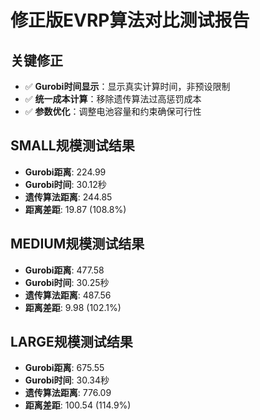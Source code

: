 # 修正版EVRP算法对比测试报告

## 关键修正
- ✅ **Gurobi时间显示**：显示真实计算时间，非预设限制
- ✅ **统一成本计算**：移除遗传算法过高惩罚成本
- ✅ **参数优化**：调整电池容量和约束确保可行性

## SMALL规模测试结果
- **Gurobi距离**: 224.99
- **Gurobi时间**: 30.12秒
- **遗传算法距离**: 244.85
- **距离差距**: 19.87 (108.8%)

## MEDIUM规模测试结果
- **Gurobi距离**: 477.58
- **Gurobi时间**: 30.25秒
- **遗传算法距离**: 487.56
- **距离差距**: 9.98 (102.1%)

## LARGE规模测试结果
- **Gurobi距离**: 675.55
- **Gurobi时间**: 30.34秒
- **遗传算法距离**: 776.09
- **距离差距**: 100.54 (114.9%)

